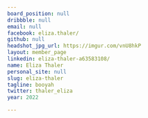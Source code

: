 ```yaml
---
board_position: null
dribbble: null
email: null
facebook: eliza.thaler/
github: null
headshot_jpg_url: https://imgur.com/vnU8hkP
layout: member_page
linkedin: eliza-thaler-a63583108/
name: Eliza Thaler
personal_site: null
slug: eliza-thaler
tagline: booyah
twitter: thaler_eliza
year: 2022

---
```

